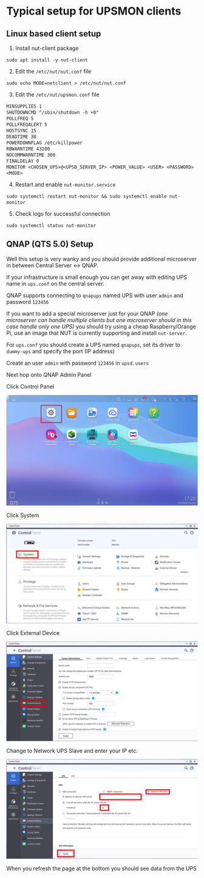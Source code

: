 # Typical setup for UPSMON clients

## Linux based client setup

1. Install nut-client package

```
sudo apt install -y nut-client
```

2. Edit the `/etc/nut/nut.conf` file

```
sudo echo MODE=netclient > /etc/nut/nut.conf
```

3. Edit the `/etc/nut/upsmon.conf` file

```
MINSUPPLIES 1
SHUTDOWNCMD "/sbin/shutdown -h +0"
POLLFREQ 5
POLLFREQALERT 5
HOSTSYNC 15
DEADTIME 30
POWERDOWNFLAG /etc/killpower
RBWARNTIME 43200
NOCOMMWARNTIME 300
FINALDELAY 0
MONITOR <CHOSEN_UPS>@<UPSD_SERVER_IP> <POWER_VALUE> <USER> <PASSWORD> <MODE>
```

4. Restart and enable `nut-monitor.service`

```
sudo systemctl restart nut-monitor && sudo systemctl enable nut-monitor
```

5. Check logs for successful connection

```
sudo systemctl status nut-monitor
```

## QNAP (QTS 5.0) Setup

Well this setup is very wanky and you should provide additional microserver in between Central Server <-> QNAP.

If your infrastructure is small enough you can get away with editing UPS name in `ups.conf` on the central server.

QNAP supports connecting to `qnapups` named UPS with user `admin` and password `123456`

If you want to add a special microserver just for your QNAP _(one microserver can handle multiple clients but one microserver should in this case handle only one UPS)_ you should try using a cheap Raspberry/Orange Pi, use an image that NUT is currently supporting and install `nut-server`.

For `ups.conf` you should create a UPS named `qnapups`, set its driver to `dummy-ups` and specify the port (IP address)

Create an user `admin` with password `123456` in `upsd.users`

Next hop onto QNAP Admin Panel

Click Control Panel

![Control Panel](screenshots/qnap1.png)

Click System

![System](screenshots/qnap2.png)

Click External Device

![External Device](screenshots/qnap3.png)

Change to Network UPS Slave and enter your IP etc.

![UPS](screenshots/qnap4.png)

When you refresh the page at the bottom you should see data from the UPS